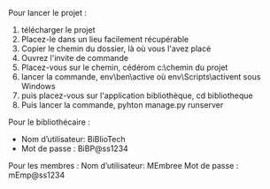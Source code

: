 Pour lancer le projet :
1. télécharger le projet
2. Placez-le dans un lieu facilement récupérable
3. Copier le chemin du dossier, là où vous l'avez placé
4. Ouvrez l'invite de commande
5. Placez-vous sur le chemin, cédérom c:\chemin du projet
6. lancer la commande, env\ben\active où env\Scripts\activent sous Windows
7. puis placez-vous sur l'application bibliothèque, cd bibliotheque
8. Puis lancer la commande, pyhton manage.py runserver

Pour le bibliothécaire :
- Nom d’utilisateur: BiBlioTech
- Mot de passe : BiBP@ss1234

Pour les membres :
Nom d’utilisateur: MEmbree
Mot de passe : mEmp@ss1234
